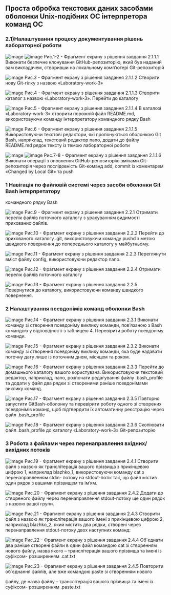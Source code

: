 ## Проста обробка текстових даних засобами оболонки Unix-подібних ОС інтерпретора команд ОС
### 2.1)Налаштування процесу документування рішень лабораторної роботи
![image](https://github.com/sawanda19/WebAR-MechanicComp/assets/162291383/6b7fd466-f926-47ca-af60-ec4cc2b4d7db)
![image](https://github.com/sawanda19/WebAR-MechanicComp/assets/162291383/22569bf6-605d-4536-b1d9-f8c123b5e2ef)
Рис.1-2 - Фрагмент екрану з рішення завдання 2.1.1.1 Виконати безпечне клонування GitHub-репозиторію, який був наданий вам
викладачем, створивши на локальному комп’ютері Git-репозиторій

![image](https://github.com/sawanda19/WebAR-MechanicComp/assets/162291383/955efcd0-5927-453c-882f-fc6d09dc1ff7)
Рис.3 - Фрагмент екрану з рішення завдання 2.1.1.2 Створити нову Git-гілку з назвою «Laboratory-work-3»

![image](https://github.com/sawanda19/WebAR-MechanicComp/assets/162291383/6b622b50-9f04-4e07-801f-f8414115cf6b)
Рис.4 - Фрагмент екрану з рішення завдання 2.1.1.3 Створити каталог з назвою «Laboratory-work-3». Перейти до каталогу

![image](https://github.com/sawanda19/WebAR-MechanicComp/assets/162291383/16c3c44a-1a36-450c-8746-3294fe9c20b8)
Рис.5 - Фрагмент екрану з рішення завдання 2.1.1.4 В каталозі «Laboratory-work-3» створити порожній файл README.md,
використовуючи команду інтерпретатору командного рядку Bash

![image](https://github.com/sawanda19/WebAR-MechanicComp/assets/162291383/89ec6939-0cf8-4329-adc6-c57338cc4dba)
Рис.6 - Фрагмент екрану з рішення завдання 2.1.1.5 Використовуючи текстові редактори, які пропонуються оболонкою Git Bash,
наприклад, текстовий редактор nano, додати до файлу README.md рядок тексту із темою лабораторної роботи

![image](https://github.com/sawanda19/WebAR-MechanicComp/assets/162291383/7f10923d-6bf0-4f15-9df6-d4a461c29c1a)
![image](https://github.com/sawanda19/WebAR-MechanicComp/assets/162291383/679ee287-3b16-4898-b9a1-fd306841fb33)
Рис.7-8 - Фрагмент екрану з рішення завдання 2.1.1.6 Виконати операції з оновлення GitHub-репозиторію змінами Git-репозиторія
через послідовність Git-команд add, commit із коментарем «Changed by Local Git» та push

### 1 Навігація по файловій системі через засоби оболонки Git Bash інтерпретатору
командного рядку Bash

![image](https://github.com/sawanda19/WebAR-MechanicComp/assets/162291383/45a5ab3e-7865-4cb8-96b4-885280d41963)
Рис.9 - Фрагмент екрану з рішення завдання 2.2.1 Отримати перелік файлів поточного каталогу з урахуванням видимості
прихованих файлів.

![image](https://github.com/sawanda19/WebAR-MechanicComp/assets/162291383/9e130640-51a9-4b25-9429-6290abbb2e42)
Рис.10 - Фрагмент екрану з рішення завдання 2.2.2 Перейти до прихованого каталогу .git, використовуючи команду pushd з метою
швидкого повернення до попереднього каталогу у майбутньому.

![image](https://github.com/sawanda19/WebAR-MechanicComp/assets/162291383/7229ea2f-272d-4751-9ebe-72b4a180c76d)
Рис.11 - Фрагмент екрану з рішення завдання 2.2.3 Переглянути вміст файлу config, використовуючи редактор nano.

![image](https://github.com/sawanda19/WebAR-MechanicComp/assets/162291383/aa9098a8-ffbf-4da6-9d97-727e893e7741)
Рис.12 - Фрагмент екрану з рішення завдання 2.2.4 Отримати перелік файлів поточного каталогу

![image](https://github.com/sawanda19/WebAR-MechanicComp/assets/162291383/2ea1a828-2eeb-4926-8497-a72a7d4eac65)
Рис.13 - Фрагмент екрану з рішення завдання 2.2.5 Повернутися до каталогу, використовуючи команду швидкого повернення.

### 2 Налаштування псевдонімів команд оболонки Bash

![image](https://github.com/sawanda19/WebAR-MechanicComp/assets/162291383/6d50e158-079a-49fc-9c62-81963ee29e7b)
Рис.14 - Фрагмент екрану з рішення завдання 2.3.1 Виконати команду зі створення псевдоніму виклику команди, пов’язаною з Bash
командою у відповідності з таблицею 4. Перевірити роботу псевдоніму команди.

![image](https://github.com/sawanda19/WebAR-MechanicComp/assets/162291383/0652fd25-8a86-4c74-8e42-2be20ae6e4d4)
Рис.15 - Фрагмент екрану з рішення завдання 2.3.2 Виконати команду зі створення псевдоніму виклику команди, яка буде надавати
поточну дату лише із поточним днем, місяцем та роком.

![image](https://github.com/sawanda19/WebAR-MechanicComp/assets/162291383/b3ebeb1e-1c83-4d45-b123-7281787e2603)
Рис.16 - Фрагмент екрану з рішення завдання 2.3.3 Перейти до домашнього каталогу вашого користувача. Використовуючи
текстовий редактор, наприклад, nano, розпочати редагування файлу .bash_profile та додати у
файл два рядки зі створеними раніше псевдонімами виклику команд. 

![image](https://github.com/sawanda19/WebAR-MechanicComp/assets/162291383/02429b47-31a6-4062-b233-1d3486d3e23a)
Рис.17 - Фрагмент екрану з рішення завдання 2.3.5 Повторно запустити GitBash-оболонку та перевірити роботу одного зі створених
псевдонімів команд, щоб підтвердити їх автоматичну реєстрацію через файл .bash_profile

![image](https://github.com/sawanda19/WebAR-MechanicComp/assets/162291383/438ab380-e578-4541-bef3-14e1b601d30f)
Рис.18 - Фрагмент екрану з рішення завдання 2.3.6 Скопіювати файл .bash_profile до каталогу «Laboratory-work-3» Git-репозиторію

### 3 Робота з файлами через перенаправлення вхідних/вихідних потоків

![image](https://github.com/sawanda19/WebAR-MechanicComp/assets/162291383/21f4df37-cb74-48fc-ae09-43b0bb568c9e)
Рис.19 - Фрагмент екрану з рішення завдання 2.4.1 Створити файл з назвою як транслітерація вашого прізвища з прикінцевою цифрою 1, наприклад blazhko_1, використовуючи команду cat з перенаправленням stdin-
потоку на stdout-потік так, що файл містив один рядок з вашими прізвищем та ім’ям.

![image](https://github.com/sawanda19/WebAR-MechanicComp/assets/162291383/b949a610-61b2-415c-adab-0c0756158097)
Рис.20 - Фрагмент екрану з рішення завдання 2.4.2 Додати до створеного файлу через перенаправлення stdout-потоку ще один
рядок з назвою вашої групи.

![image](https://github.com/sawanda19/WebAR-MechanicComp/assets/162291383/c4b88377-a26e-4819-83f8-bc2484e4001c)
Рис.21 - Фрагмент екрану з рішення завдання 2.4.3 Створити файл з назвою як транслітерація вашого імені з прикінцевою цифрою
2, наприклад blazhko_2, який містить два рядки, створені через перенаправлення stdout-потоку
двох наступних команд:

![image](https://github.com/sawanda19/WebAR-MechanicComp/assets/162291383/fd066f1c-fd41-4397-a6a5-c76d50d27f51)
Рис.22 - Фрагмент екрану з рішення завдання 2.4.4 Об`єднати два раніше створені файли в один файл командою cat зі створенням
нового файлу, назва якого – транслітерація вашого прізвища та імені із суфіксом-
розширенням .cat.txt

![image](https://github.com/sawanda19/WebAR-MechanicComp/assets/162291383/ebdf1ae3-0e4b-4d45-9480-ac26db1f5cac)
Рис.23 - Фрагмент екрану з рішення завдання 2.4.5 Повторити об`єднання файлів, але вже командою paste зі створенням нового

файлу, де назва файлу – транслітерація вашого прізвища та імені із суфіксом-
розширенням .paste.txt

